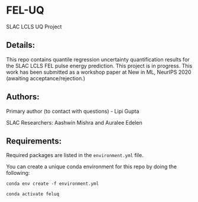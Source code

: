 # FEL-UQ
SLAC LCLS UQ Project


## Details: 
This repo contains quantile regression uncertainty quantification results for the SLAC LCLS FEL pulse energy prediction. This project is in progress. This work has been submitted as a workshop paper at New in ML, NeurIPS 2020 (awaiting acceptance/rejection.)

## Authors: 
Primary author (to contact with questions) - Lipi Gupta

SLAC Researchers: Aashwin Mishra and Auralee Edelen

## Requirements:
Required packages are listed in the `environment.yml` file. 

You can create a unique conda environment for this repo by doing the following: 

```conda env create -f environment.yml```

```conda activate feluq```

